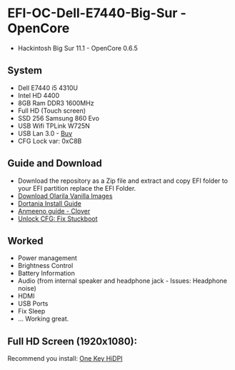 # EFI-OC-Dell-E7440-Big-Sur - OpenCore
* Hackintosh Big Sur 11.1 - OpenCore 0.6.5
## System
* Dell E7440 i5 4310U
* Intel HD 4400
* 8GB Ram DDR3 1600MHz
* Full HD (Touch screen)
* SSD 256 Samsung 860 Evo
* USB Wifi TPLink W725N
* USB Lan 3.0 - [Buy](https://www.lazada.vn/products/usb-30-10100mbps-gigabit-ethernet-rj45-rj-45-external-network-card-lan-adapter-adaptator-cable-cord-i851784130-s2393336362.html?mp=1&spm=spm%3Da2o4n.order_details.item_title.1)
* CFG Lock var: 0xC8B
## Guide and Download
* Download the repository as a Zip file and extract and copy EFI folder to your EFI partition replace the EFI Folder.
* [Download Olarila Vanilla Images](https://www.olarila.com/topic/6278-olarila-vanilla-images/)
* [Dortania Install Guide](https://dortania.github.io/OpenCore-Install-Guide/prerequisites.html#prerequisites)
* [Anmeeno guide - Clover](https://github.com/ameeno/Dell-E7440-Hackintosh#os)
* [Unlock CFG: Fix Stuckboot](https://dortania.github.io/OpenCore-Post-Install/misc/msr-lock.html)
## Worked
* Power management
* Brightness Control
* Battery Information
* Audio (from internal speaker and headphone jack - Issues: Headphone noise)
* HDMI
* USB Ports
* Fix Sleep
* ...
Working great.

## Full HD Screen (1920x1080):
Recommend you install: [One Key HiDPI](https://github.com/xzhih/one-key-hidpi)
